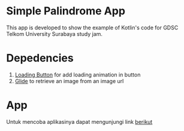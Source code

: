 # Simple Palindrome App
This app is developed to show the example of Kotlin's code for GDSC Telkom University Surabaya study jam.

# Depedencies
1. [Loading Button](https://github.com/koushikcse/LoadingButton) for add loading animation in button
2. [Glide](https://github.com/bumptech/glide) to retrieve an image from an image url
    
# App
Untuk mencoba aplikasinya dapat mengunjungi link [berikut](https://drive.google.com/drive/folders/14bAPJzGcj6B6vJ-7KXqbwVApwIZaHJNv?usp=sharing)
